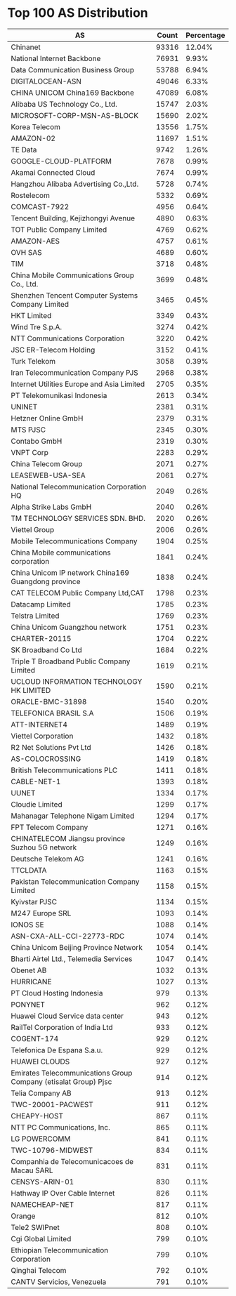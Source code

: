 # Top 100 AS Distribution
| AS | Count | Percentage |
|----|----|----|
| Chinanet | 93316 | 12.04% |
| National Internet Backbone | 76931 | 9.93% |
| Data Communication Business Group | 53788 | 6.94% |
| DIGITALOCEAN-ASN | 49046 | 6.33% |
| CHINA UNICOM China169 Backbone | 47089 | 6.08% |
| Alibaba US Technology Co., Ltd. | 15747 | 2.03% |
| MICROSOFT-CORP-MSN-AS-BLOCK | 15690 | 2.02% |
| Korea Telecom | 13556 | 1.75% |
| AMAZON-02 | 11697 | 1.51% |
| TE Data | 9742 | 1.26% |
| GOOGLE-CLOUD-PLATFORM | 7678 | 0.99% |
| Akamai Connected Cloud | 7674 | 0.99% |
| Hangzhou Alibaba Advertising Co.,Ltd. | 5728 | 0.74% |
| Rostelecom | 5332 | 0.69% |
| COMCAST-7922 | 4956 | 0.64% |
| Tencent Building, Kejizhongyi Avenue | 4890 | 0.63% |
| TOT Public Company Limited | 4769 | 0.62% |
| AMAZON-AES | 4757 | 0.61% |
| OVH SAS | 4689 | 0.60% |
| TIM | 3718 | 0.48% |
| China Mobile Communications Group Co., Ltd. | 3699 | 0.48% |
| Shenzhen Tencent Computer Systems Company Limited | 3465 | 0.45% |
| HKT Limited | 3349 | 0.43% |
| Wind Tre S.p.A. | 3274 | 0.42% |
| NTT Communications Corporation | 3220 | 0.42% |
| JSC ER-Telecom Holding | 3152 | 0.41% |
| Turk Telekom | 3058 | 0.39% |
| Iran Telecommunication Company PJS | 2968 | 0.38% |
| Internet Utilities Europe and Asia Limited | 2705 | 0.35% |
| PT Telekomunikasi Indonesia | 2613 | 0.34% |
| UNINET | 2381 | 0.31% |
| Hetzner Online GmbH | 2379 | 0.31% |
| MTS PJSC | 2345 | 0.30% |
| Contabo GmbH | 2319 | 0.30% |
| VNPT Corp | 2283 | 0.29% |
| China Telecom Group | 2071 | 0.27% |
| LEASEWEB-USA-SEA | 2061 | 0.27% |
| National Telecommunication Corporation HQ | 2049 | 0.26% |
| Alpha Strike Labs GmbH | 2040 | 0.26% |
| TM TECHNOLOGY SERVICES SDN. BHD. | 2020 | 0.26% |
| Viettel Group | 2006 | 0.26% |
| Mobile Telecommunications Company | 1904 | 0.25% |
| China Mobile communications corporation | 1841 | 0.24% |
| China Unicom IP network China169 Guangdong province | 1838 | 0.24% |
| CAT TELECOM Public Company Ltd,CAT | 1798 | 0.23% |
| Datacamp Limited | 1785 | 0.23% |
| Telstra Limited | 1769 | 0.23% |
| China Unicom Guangzhou network | 1751 | 0.23% |
| CHARTER-20115 | 1704 | 0.22% |
| SK Broadband Co Ltd | 1684 | 0.22% |
| Triple T Broadband Public Company Limited | 1619 | 0.21% |
| UCLOUD INFORMATION TECHNOLOGY HK LIMITED | 1590 | 0.21% |
| ORACLE-BMC-31898 | 1540 | 0.20% |
| TELEFONICA BRASIL S.A | 1506 | 0.19% |
| ATT-INTERNET4 | 1489 | 0.19% |
| Viettel Corporation | 1432 | 0.18% |
| R2 Net Solutions Pvt Ltd | 1426 | 0.18% |
| AS-COLOCROSSING | 1419 | 0.18% |
| British Telecommunications PLC | 1411 | 0.18% |
| CABLE-NET-1 | 1393 | 0.18% |
| UUNET | 1334 | 0.17% |
| Cloudie Limited | 1299 | 0.17% |
| Mahanagar Telephone Nigam Limited | 1294 | 0.17% |
| FPT Telecom Company | 1271 | 0.16% |
| CHINATELECOM Jiangsu province Suzhou 5G network | 1249 | 0.16% |
| Deutsche Telekom AG | 1241 | 0.16% |
| TTCLDATA | 1163 | 0.15% |
| Pakistan Telecommunication Company Limited | 1158 | 0.15% |
| Kyivstar PJSC | 1134 | 0.15% |
| M247 Europe SRL | 1093 | 0.14% |
| IONOS SE | 1088 | 0.14% |
| ASN-CXA-ALL-CCI-22773-RDC | 1074 | 0.14% |
| China Unicom Beijing Province Network | 1054 | 0.14% |
| Bharti Airtel Ltd., Telemedia Services | 1047 | 0.14% |
| Obenet AB | 1032 | 0.13% |
| HURRICANE | 1027 | 0.13% |
| PT Cloud Hosting Indonesia | 979 | 0.13% |
| PONYNET | 962 | 0.12% |
| Huawei Cloud Service data center | 943 | 0.12% |
| RailTel Corporation of India Ltd | 933 | 0.12% |
| COGENT-174 | 929 | 0.12% |
| Telefonica De Espana S.a.u. | 929 | 0.12% |
| HUAWEI CLOUDS | 927 | 0.12% |
| Emirates Telecommunications Group Company (etisalat Group) Pjsc | 914 | 0.12% |
| Telia Company AB | 913 | 0.12% |
| TWC-20001-PACWEST | 911 | 0.12% |
| CHEAPY-HOST | 867 | 0.11% |
| NTT PC Communications, Inc. | 865 | 0.11% |
| LG POWERCOMM | 841 | 0.11% |
| TWC-10796-MIDWEST | 834 | 0.11% |
| Companhia de Telecomunicacoes de Macau SARL | 831 | 0.11% |
| CENSYS-ARIN-01 | 830 | 0.11% |
| Hathway IP Over Cable Internet | 826 | 0.11% |
| NAMECHEAP-NET | 817 | 0.11% |
| Orange | 812 | 0.10% |
| Tele2 SWIPnet | 808 | 0.10% |
| Cgi Global Limited | 799 | 0.10% |
| Ethiopian Telecommunication Corporation | 799 | 0.10% |
| Qinghai Telecom | 792 | 0.10% |
| CANTV Servicios, Venezuela | 791 | 0.10% |
